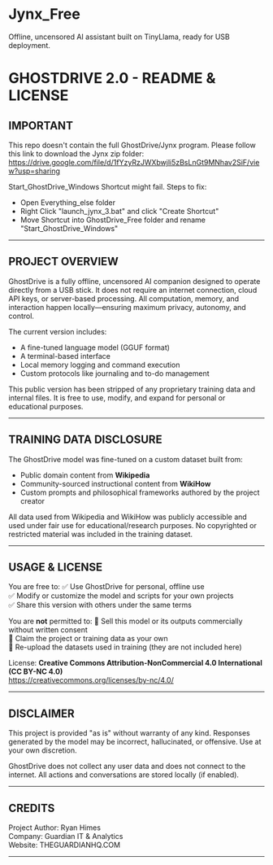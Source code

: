 # Jynx_Free
Offline, uncensored AI assistant built on TinyLlama, ready for USB deployment.


# GHOSTDRIVE 2.0 - README & LICENSE

IMPORTANT
---------
This repo doesn't contain the full GhostDrive/Jynx program. Please follow this link to download the Jynx zip folder:
https://drive.google.com/file/d/1fYzyRzJWXbwjli5zBsLnGt9MNhav2SiF/view?usp=sharing

Start_GhostDrive_Windows Shortcut might fail. Steps to fix:
- Open Everything_else folder
- Right Click "launch_jynx_3.bat" and click "Create Shortcut"
- Move Shortcut into GhostDrive_Free folder and rename "Start_GhostDrive_Windows"

-----------------------------------------------------------

PROJECT OVERVIEW
----------------
GhostDrive is a fully offline, uncensored AI companion designed to operate directly from a USB stick. It does not require an internet connection, cloud API keys, or server-based processing. All computation, memory, and interaction happen locally—ensuring maximum privacy, autonomy, and control.

The current version includes:
- A fine-tuned language model (GGUF format)
- A terminal-based interface
- Local memory logging and command execution
- Custom protocols like journaling and to-do management

This public version has been stripped of any proprietary training data and internal files. It is free to use, modify, and expand for personal or educational purposes.

-----------------------------------------------------------

TRAINING DATA DISCLOSURE
------------------------
The GhostDrive model was fine-tuned on a custom dataset built from:
- Public domain content from **Wikipedia**
- Community-sourced instructional content from **WikiHow**
- Custom prompts and philosophical frameworks authored by the project creator

All data used from Wikipedia and WikiHow was publicly accessible and used under fair use for educational/research purposes. No copyrighted or restricted material was included in the training dataset.

-----------------------------------------------------------

USAGE & LICENSE
---------------
You are free to:
✅ Use GhostDrive for personal, offline use  
✅ Modify or customize the model and scripts for your own projects  
✅ Share this version with others under the same terms  

You are **not** permitted to:
🚫 Sell this model or its outputs commercially without written consent  
🚫 Claim the project or training data as your own  
🚫 Re-upload the datasets used in training (they are not included here)

License: **Creative Commons Attribution-NonCommercial 4.0 International (CC BY-NC 4.0)**  
https://creativecommons.org/licenses/by-nc/4.0/

-----------------------------------------------------------

DISCLAIMER
----------
This project is provided "as is" without warranty of any kind. Responses generated by the model may be incorrect, hallucinated, or offensive. Use at your own discretion.

GhostDrive does not collect any user data and does not connect to the internet. All actions and conversations are stored locally (if enabled).

-----------------------------------------------------------

CREDITS
-------
Project Author: Ryan Himes  
Company: Guardian IT & Analytics  
Website: THEGUARDIANHQ.COM

-----------------------------------------------------------
